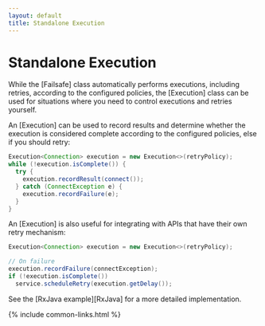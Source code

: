 ```yaml
---
layout: default
title: Standalone Execution
---
```


# Standalone Execution

While the [Failsafe] class automatically performs executions, including retries, according to the configured policies, the [Execution] class can be used for situations where you need to control executions and retries yourself. 

An [Execution] can be used to record results and determine whether the execution is considered complete according to the configured policies, else if you should retry:

```java
Execution<Connection> execution = new Execution<>(retryPolicy);
while (!execution.isComplete()) {
  try {
    execution.recordResult(connect());
  } catch (ConnectException e) {
    execution.recordFailure(e);
  }
}
```

An [Execution] is also useful for integrating with APIs that have their own retry mechanism:

```java
Execution<Connection> execution = new Execution<>(retryPolicy);

// On failure
execution.recordFailure(connectException);
if (!execution.isComplete())
  service.scheduleRetry(execution.getDelay());
```

See the [RxJava example][RxJava] for a more detailed implementation.

{% include common-links.html %}
